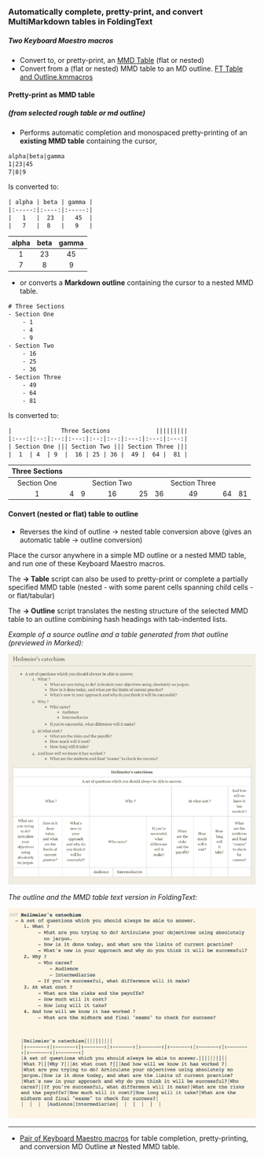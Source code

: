 
### Automatically complete, pretty-print, and convert MultiMarkdown tables in FoldingText

##### Two Keyboard Maestro macros
- Convert to, or pretty-print, an [MMD Table](https://github.com/fletcher/MultiMarkdown/wiki/MultiMarkdown-Syntax-Guide#tables) (flat or nested)
- Convert from a (flat or nested) MMD table to an MD outline.
[FT Table and Outline.kmmacros](./FT%20Table%20and%20Outline.kmmacros)

#### Pretty-print as MMD table 
##### (from selected rough table or md outline)
 
- Performs automatic completion and monospaced pretty-printing of an **existing MMD table** containing the cursor,

```
alpha|beta|gamma
1|23|45
7|8|9
```

Is converted to:

```
| alpha | beta | gamma |  
|:-----:|:----:|:-----:|  
|   1   |  23  |   45  |  
|   7   |  8   |   9   |  
```

| alpha | beta | gamma |  
|:-----:|:----:|:-----:|  
|   1   |  23  |   45  |  
|   7   |  8   |   9   |  


- or converts a **Markdown outline** containing the cursor to a nested MMD table.

```
# Three Sections
- Section One
	- 1
	- 4
	- 9
- Section Two
	- 16
	- 25
	- 36
- Section Three
	- 49
	- 64
	- 81
```

Is converted to:

```
|              Three Sections             |||||||||  
|:---:|:--:|:--:|:---:|:--:|:--:|:---:|:---:|:---:|  
| Section One ||| Section Two ||| Section Three |||  
|  1  | 4  | 9  |  16 | 25 | 36 |  49 |  64 |  81 |  
```

|              Three Sections             |||||||||  
|:---:|:--:|:--:|:---:|:--:|:--:|:---:|:---:|:---:|  
| Section One ||| Section Two ||| Section Three |||  
|  1  | 4  | 9  |  16 | 25 | 36 |  49 |  64 |  81 |  




#### Convert (nested or flat) table to outline

- Reverses the kind of outline → nested table conversion above (gives an automatic table → outline conversion)

Place the cursor anywhere in a simple MD outline or a nested MMD table, and run one of these Keyboard Maestro macros.

The **→ Table** script can also be used to pretty-print or complete a partially specified MMD table (nested - with some parent cells spanning child cells - or flat/tabular)

The **→ Outline** script translates the nesting structure of the selected MMD table to an outline combining hash headings with tab-indented lists.


*Example of a source outline and a table generated from that outline (previewed in Marked):*

![HTML table from outline](./NestedTablePreview.png)


*The outline and the MMD table text version in FoldingText:*

![MMD table from outline](./OutlineAndMMDTable.png)


***

- [Pair of Keyboard Maestro macros](./FT%20Table%20and%20Outline.kmmacros) for table completion, pretty-printing, and conversion MD Outline ⇄ Nested MMD table. 

